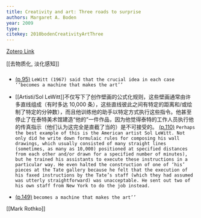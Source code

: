 ```yaml
---
title: Creativity and art: Three roads to surprise
authors: Margaret A. Boden
year: 2009
type: 
citekey: 2010bodenCreativityArtThree
---
```


[Zotero Link](zotero://select/items/@2010bodenCreativityArtThreea)

[[去物质化, 淡化感知]]
### 
-  [(p.95)](zotero://open-pdf/library/items/36FR2KYB?page=95&annotation=QAZQT4TR) ```LeWitt (1967) said that the crucial idea in each case ‘‘becomes a machine that makes the art’’```

- [[Artisti/Sol LeWitt]]不仅写下了创作壁画的公式化规则，这些壁画通常由许多直线组成（有时多达 10,000 条），这些直线彼此之间有特定的距离和/或绘制了特定的分钟数），而且他训练他的助手以特定方式执行这些指令。他甚至停止了在泰特美术馆建造“他的”一件作品，因为他觉得泰特的工作人员执行他的传真指示（他们认为这完全是直截了当的）是不可接受的。 [(p.110)](zotero://open-pdf/library/items/36FR2KYB?page=110&annotation=P4R5N9VH) ```Perhaps the best example of this is the American artist Sol LeWitt. Not only did he write down formulaic rules for composing his wall drawings, which usually consisted of many straight lines (sometimes, as many as 10,000) positioned at specified distances from each other and/or drawn for a specified number of minutes), but he trained his assistants to execute these instructions in a particular way. He even halted the construction of one of ‘his’ pieces at the Tate gallery because he felt that the execution of his faxed instructions by the Tate’s staff (which they had assumed was utterly straightforward) was unacceptable. He sent out two of his own staff from New York to do the job instead.```

-  [(p.149)](zotero://open-pdf/library/items/36FR2KYB?page=149&annotation=TRKH5VAZ) ```becomes a machine that makes the art’’```




[[Mark Rothko]] 